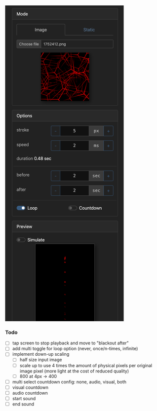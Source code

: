 ![screen1.png](screen1.png)

### Todo

- [ ] tap screen to stop playback and move to "blackout after"
- [ ] add multi toggle for loop option (never, once/n-times, infinite)
- [ ] implement down-up scaling
  - [ ] half size input image
  - [ ] scale up to use 4 times the amount of physical pixels per original image pixel (more light at the cost of reduced quality)
  - [ ] 800 at 4px -> 400  

- [ ] multi select countdown config: none, audio, visual, both
- [ ] visual countdown
- [ ] audio countdown
- [ ] start sound
- [ ] end sound